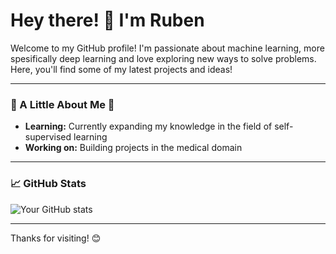 # Hey there! 👋 I'm Ruben

Welcome to my GitHub profile! I'm passionate about machine learning, more spesifically deep learning and love exploring new ways to solve problems. Here, you'll find some of my latest projects and ideas!

---

### 🚀 A Little About Me 🚀

- **Learning:** Currently expanding my knowledge in the field of self-supervised learning 
- **Working on:** Building projects in the medical domain

---

### 📈 GitHub Stats

![Your GitHub stats](https://github-readme-stats.vercel.app/api?username=rubjoh&show_icons=true&theme=radical)

---

Thanks for visiting! 😊
